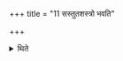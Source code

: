 +++
title = "11 सस्तुतशस्त्रो भवति"

+++

<details><summary>थिते</summary>

11. (The Ṣoḍaśin-scoop is) accompanied by Stotra and Śastra. 
</details>
